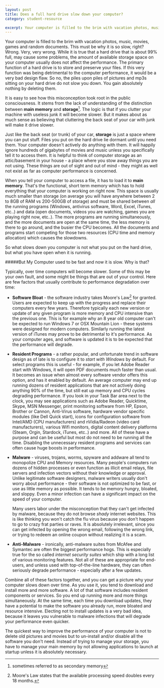 ```yaml
---
layout: post
title: Does a full hard drive slow down your computer?
category: student-resource

excerpt: Your computer is filled to the brim with vacation photos, music, movies, games and random documents. This must be why it is so slow, right? Wrong. Very, very wrong. While it is true that a hard drive that is about 99% full, may cause some problems, the amount of available storage space on your computer usually does not affect the performance. The primary function of a hard drive is to store and preserve your files. If this very function was being detrimental to the computer performance, it would be a very bad design flaw. So no, the piles upon piles of pictures and mp3s sitting on your hard drive do not slow you down. You gain absolutely nothing by deleting them.
---
```


Your computer is filled to the brim with vacation photos, music, movies, games and random documents. This must be why it is so slow, right? Wrong. Very, very wrong. While it is true that a hard drive that is about 99% full, may cause some problems, the amount of available storage space on your computer usually does not affect the performance. The primary function of a hard drive is to store and preserve your files. If this very function was being detrimental to the computer performance, it would be a very bad design flaw. So no, the piles upon piles of pictures and mp3s sitting on your hard drive do not slow you down. You gain absolutely nothing by deleting them.

It is easy to see how this misconception took root in the public consciousness. It stems from the lack of understanding of the distinction between **main memory** and **storage**[^1]. The logic is that if you clutter your machine with useless junk it will become slower. But it makes about as much sense as believing that cluttering the back seat of your car with junk will make it drive slower.

Just like the back seat (or trunk) of your car, **storage** is just a space where you can put stuff. Files you put on the hard drive lie dormant until you need them. Your computer doesn't actively do anything with them. It will happily ignore hundreds of gigabytes of movies and music unless you specifically tell it to access them. It is helpful to think of computer storage as an attic/basement in your house - a place where you stow away things you are not using. These things are out of sight and out of mind - they might as well not exist as far as computer performance is concerned.

When you tell your computer to access a file, it has to load it to **main memory**. That's the functional, short term memory which has to hold everything that your computer is working on right now. This space is usually much smaller than storage (on average you will have anywhere between 2 to 8GB of RAM vs 200-500GB of storage) and must be shared between *all* the running programs (Windows, antivirus software, Word, Excel, iTunes, etc..) and data (open documents, videos you are watching, games you are playing right now, etc..). The more programs are running simultaneously, and the more documents are open at the same time, the less memory is there to go around, and the busier the CPU becomes. All the documents and programs start competing for those two resources (CPU time and memory allocation) which causes the slowdowns.

So what slows down you computer is not what you put on the hard drive, but what you have open when it is running.

#####But My Computer used to be fast and now it is slow. Why is that?

Typically, over time computers will become slower. Some of this may be your own fault, and some might be things that are out of your control. Here are few factors that usually contribute to performance degradation over time:

* **Software Bloat** - the software industry takes Moore's Law[^2] for granted. Users are expected to keep up with the progress and replace their computers every few years. Therefore typically each new version or update of any given program is more memory and CPU intensive than the previous one. This is for example why an 8 year old computer can't be expected to run Windows 7 or OSX Mountain Lion - these systems were designed for modern computers. Similarly running the latest version of iTunes may prove to be detrimental to it's performance. As your computer ages, and software is updated it is to be expected that the performance will degrade.

* **Resident Programs** - a rather popular, and unfortunate trend in software design as of late is to configure it to *start with Windows* by default. For select programs this is useful - for example, if you let Adobe Reader start with Windows, it will open PDF documents much faster than usual. It becomes an issue when almost every software vendor offers this option, and has it enabled by default. An average computer may end up running dozens of resident applications that are not actively doing anything 90% of the time, but still eat up memory and CPU cycles degrading performance. If you look in your Task Bar area next to the clock, you may see applications such as Adobe Reader, Quicktime, Skype, MSN Messenger, print monitoring software from HP, Epson, Brother or Cannon, Anti-Virus software, hardware vendor specific modules (like Dell Quick start), icons for configuration software from Intel/AMD (CPU manufacturers) and nVidia/Radeon (video card manufacturers), various Wifi monitors, digital content delivery platforms (Steam, Orgin, Stardock, iTunes, etc..) and more. All of these have a purpose and can be useful but most do not need to be running all the time. Disabling the unnecessary resident programs and services can often cause huge boosts in performance.

* **Malware** - viruses, trojans, worms, spyware and addware all tend to monopolize CPU and Memory resources. Many people's computers run dozens of hidden processes or even function as illicit email relays, file servers and infection vectors without their knowledge or approval. Unlike legitimate software designers, malware writers usually don't worry about performance - their software is not optimized to be fast, or use as little memory as possible. It tends to be memory hungry, bloated, and sloppy. Even a minor infection can have a significant impact on the speed of your computer.

  Many users labor under the misconception that they can't get infected by malware, because they do not browse *shady* internet websites. This is like thinking you won't catch the flu virus because you don't happen to go to crazy frat parties or raves. It is absolutely irrelevant, since you can get infected by opening the wrong email, following the wrong link, or trying to redeem an online coupon without realizing it is a scam.

* **Anti-Malware** - ironically, anti-malware suites from McAfee and Symantec are often the biggest performance hogs. This is especially true for the so called *internet security suites* which ship with a long list of various monitoring features. Not all of these are appropriate for end-users, and unless used with top-of-the-line hardware, they can often seriously degrade performance - especially after a few updates.

Combine all of these factors together, and you can get a picture why your computer slows down over time. As you use it, you tend to download and install more and more software. A lot of that software includes resident components or services. So you end up running more and more things simultaneously. At the same time, each time you download updates, they have a potential to make the software you already run, more bloated and resource intensive. Electing not to install updates is a very bad idea, because it leaves you vulnerable to malware infections that will degrade your performance even quicker.

The quickest way to improve the performance of your computer is not to delete old pictures and movies but to un-install and/or disable all the software you don't need. Instead of trying to manage your storage, you have to manage your main memory by not allowing applications to launch at startup unless it is absolutely necessary.

[^1]: sometimes referred to as secondary memory
[^2]: Moore's Law states that the available processing speed doubles every 18 months.
